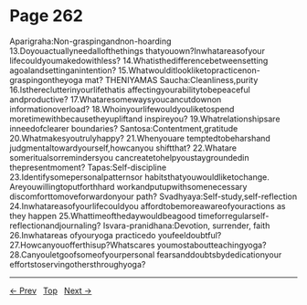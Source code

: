 # Page 262

Aparigraha:Non-graspingandnon-hoarding 13.Doyouactuallyneedallofthethings thatyouown?Inwhatareasofyour lifecouldyoumakedowithless? 14.Whatisthedifferencebetweensetting agoalandsettinganintention? 15.Whatwoulditlookliketopracticenon-graspingontheyoga mat? THENIYAMAS Saucha:Cleanliness,purity 16.Isthereclutterinyourlifethatis affectingyourabilitytobepeaceful andproductive? 17.Whataresomewaysyoucancutdownon informationoverload? 18.Whoinyourlifewouldyouliketospend moretimewithbecausetheyupliftand inspireyou? 19.Whatrelationshipsare inneedofclearer boundaries? Santosa:Contentment,gratitude 20.Whatmakesyoutrulyhappy? 21.Whenyouare temptedtobeharshand judgmentaltowardyourself,howcanyou shiftthat? 22.Whatare someritualsorremindersyou cancreatetohelpyoustaygroundedin thepresentmoment? Tapas:Self-discipline 23.Identifysomepersonalpatternsor habitsthatyouwouldliketochange. Areyouwillingtoputforthhard workandputupwithsomenecessary discomforttomoveforwardonyour path? Svadhyaya:Self-study,self-reflection 24.Inwhatareasofyourlifecouldyou affordtobemoreawareofyouractions as they happen 25.Whattimeofthedaywouldbeagood timeforregularself-reflectionandjournaling? Isvara-pranidhana:Devotion, surrender, faith 26.Inwhatareas ofyouryoga practicedo youfeeldoubtful? 27.Howcanyouofferthisup?Whatscares youmostaboutteachingyoga? 28.Canyouletgoofsomeofyourpersonal fearsanddoubtsbydedicationyour effortstoservingothersthroughyoga?


---
[← Prev](/pages/page-261.md) &nbsp; [Top](/index.md) &nbsp; [Next →](/pages/page-263.md)
